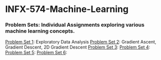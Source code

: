 # INFX-574-Machine-Learning

### Problem Sets: Individual Assignments exploring various machine learning concepts.

[Problem Set 1](https://github.com/axelnine/INFX-574-Machine-Learning/tree/master/Problem%20Sets/Problem%20Set%201): Exploratory Data Analysis
[Problem Set 2](https://github.com/axelnine/INFX-574-Machine-Learning/tree/master/Problem%20Sets/Problem%20Set%202): 
Gradient Ascent, Gradient Descent, 2D Gradient Descent
[Problem Set 3](https://github.com/axelnine/INFX-574-Machine-Learning/tree/master/Problem%20Sets/Problem%20Set%203):
[Problem Set 4](https://github.com/axelnine/INFX-574-Machine-Learning/tree/master/Problem%20Sets/Problem%20Set%204):
[Problem Set 5](https://github.com/axelnine/INFX-574-Machine-Learning/tree/master/Problem%20Sets/Problem%20Set%205):
[Problem Set 6](https://github.com/axelnine/INFX-574-Machine-Learning/tree/master/Problem%20Sets/Problem%20Set%206):
